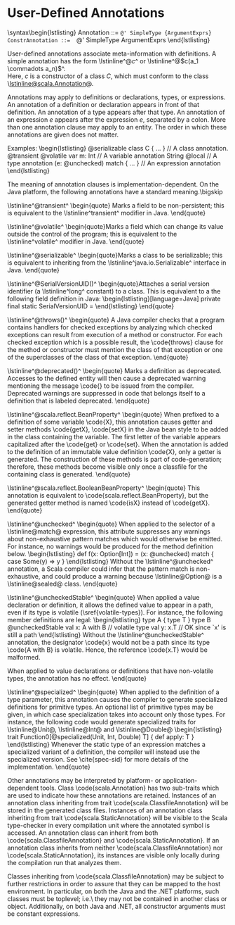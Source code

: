 User-Defined Annotations
========================

\syntax\begin{lstlisting}
  Annotation       ::=  `@' SimpleType {ArgumentExprs}
  ConstrAnnotation ::=  `@' SimpleType ArgumentExprs
\end{lstlisting}

User-defined annotations associate meta-information with definitions.
A simple annotation has the form \lstinline^@$c$^ or
\lstinline^@$c(a_1 \commadots a_n)$^.  
Here, $c$ is a constructor of a class $C$, which must conform
to the class \lstinline@scala.Annotation@. 

Annotations may apply to definitions or declarations, types, or
expressions.  An annotation of a definition or declaration appears in
front of that definition.  An annotation of a type appears after
that type. An annotation of an expression $e$ appears after the
expression $e$, separated by a colon. More than one annotation clause
may apply to an entity. The order in which these annotations are given
does not matter.

Examples:
\begin{lstlisting}
@serializable class C { ... }         // A class annotation.
@transient @volatile var m: Int       // A variable annotation
String @local                         // A type annotation
(e: @unchecked) match { ... }         // An expression annotation
\end{lstlisting}

The meaning of annotation clauses is implementation-dependent. On the
Java platform, the following annotations have a standard meaning.\bigskip

\lstinline^@transient^
\begin{quote}
Marks a field to be non-persistent; this is
equivalent to the \lstinline^transient^
modifier in Java.
\end{quote}

\lstinline^@volatile^
\begin{quote}Marks a field which can change its value
outside the control of the program; this
is equivalent to the \lstinline^volatile^
modifier in Java.
\end{quote}

\lstinline^@serializable^
\begin{quote}Marks a class to be serializable; this is
equivalent to inheriting from the 
\lstinline^java.io.Serializable^ interface
in Java.
\end{quote}

\lstinline^@SerialVersionUID(<longlit>)^
\begin{quote}Attaches a serial version identifier (a
\lstinline^long^ constant) to a class.
This is equivalent to a the following field
definition in Java:
\begin{lstlisting}[language=Java]
  private final static SerialVersionUID = <longlit> 
\end{lstlisting}
\end{quote}

\lstinline^@throws(<classlit>)^
\begin{quote}
A Java compiler checks that a program contains handlers for checked exceptions
by analyzing which checked exceptions can result from execution of a method or
constructor. For each checked exception which is a possible result, the \code{throws}
clause for the method or constructor must mention the class of that exception
or one of the superclasses of the class of that exception.
\end{quote}

\lstinline^@deprecated(<stringlit>)^
\begin{quote} Marks a definition as deprecated. Accesses to the
  defined entity will then cause a deprecated warning mentioning the
  message \code{<stringlit>} to be issued from the compiler.  Deprecated
  warnings are suppressed in code that belongs itself to a definition
  that is labeled deprecated.
\end{quote}

\lstinline^@scala.reflect.BeanProperty^
\begin{quote}
When prefixed to a definition of some variable \code{X}, this
annotation causes getter and setter methods \code{getX}, \code{setX}
in the Java bean style to be added in the class containing the
variable. The first letter of the variable appears capitalized after
the \code{get} or \code{set}. When the annotation is added to the
definition of an immutable value definition \code{X}, only a getter is
generated. The construction of these methods is part of
code-generation; therefore, these methods become visible only once a
classfile for the containing class is generated.
\end{quote}

\lstinline^@scala.reflect.BooleanBeanProperty^
\begin{quote}
This annotation is equivalent to \code{scala.reflect.BeanProperty}, but
the generated getter method is named \code{isX} instead of \code{getX}.
\end{quote}

\lstinline^@unchecked^
\begin{quote}
When applied to the selector of a \lstinline@match@ expression,
this attribute suppresses any warnings about non-exhaustive pattern
matches which would otherwise be emitted. For instance, no warnings
would be produced for the method definition below.
\begin{lstlisting}
def f(x: Option[Int]) = (x: @unchecked) match {
  case Some(y) => y
}
\end{lstlisting}
Without the \lstinline^@unchecked^ annotation, a Scala compiler could
infer that the pattern match is non-exhaustive, and could produce a
warning because \lstinline@Option@ is a \lstinline@sealed@ class.
\end{quote}

\lstinline^@uncheckedStable^
\begin{quote}
When applied a value declaration or definition, it allows the defined
value to appear in a path, even if its type is volatile (\sref{volatile-types}).
For instance, the following member definitions are legal:
\begin{lstlisting}
type A { type T }
type B 
@uncheckedStable val x: A with B // volatile type 
val y: x.T                       // OK since `x' is still a path
\end{lstlisting}
Without the \lstinline^@uncheckedStable^ annotation, the designator \code{x}
would not be a path since its type \code{A with B} is volatile. Hence,
the reference \code{x.T} would be malformed. 

When applied to value declarations or definitions that have non-volatile types, 
the annotation has no effect. 
\end{quote}

\lstinline^@specialized^
\begin{quote}
When applied to the definition of a type parameter, this annotation causes the compiler
to generate specialized definitions for primitive types. An optional list of primitive
types may be given, in which case specialization takes into account only those types.
For instance, the following code would generate specialized traits for \lstinline@Unit@, 
\lstinline@Int@ and \lstinline@Double@
\begin{lstlisting}
trait Function0[@specialized(Unit, Int, Double) T] {
  def apply: T
}
\end{lstlisting}
Whenever the static type of an expression matches a specialized variant of a definition,
the compiler will instead use the specialized version. See \cite{spec-sid} for more details
of the implementation.
\end{quote}


Other annotations may be interpreted by platform- or
application-dependent tools. Class \code{scala.Annotation} has two
sub-traits which are used to indicate how these annotations are
retained. Instances of an annotation class inheriting from trait
\code{scala.ClassfileAnnotation} will be stored in the generated class
files. Instances of an annotation class inheriting from trait
\code{scala.StaticAnnotation} will be visible to the Scala type-checker
in every compilation unit where the annotated symbol is accessed. An
annotation class can inherit from both \code{scala.ClassfileAnnotation}
and \code{scala.StaticAnnotation}. If an annotation class inherits from
neither \code{scala.ClassfileAnnotation} nor
\code{scala.StaticAnnotation}, its instances are visible only locally
during the compilation run that analyzes them.

Classes inheriting from \code{scala.ClassfileAnnotation} may be
subject to further restrictions in order to assure that they can be
mapped to the host environment. In particular, on both the Java and
the .NET platforms, such classes must be toplevel; i.e.\ they may not
be contained in another class or object.  Additionally, on both
Java and .NET, all constructor arguments must be constant expressions.

